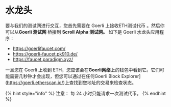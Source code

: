 # 水龙头

要与我们的测试网进行交互，您首先需要在 Goerli 上接收ETH测试代币 。然后你可以从**Goerli 测试网** 桥接到 **Scroll Alpha 测试网。** 如下是 Goerli 水龙头应用程序：

-   https://goerlifaucet.com/
-   https://goerli-faucet.pk910.de/
-   https://faucet.paradigm.xyz/

一旦您在 Goerli 上收到 ETH，您应该会在**Goerli网络**上的钱包中看到它。它们可能需要几秒钟才会出现，但您可以通过在任何Goerli Block Explorer](https://goerli.etherscan.io/)上查找到您地址的交易来检查状态。

{% hint style="info" %}
注意： 每 24 小时只能请求一次测试代币。
{% endhint %}
